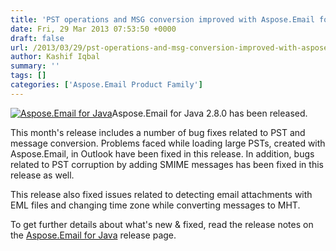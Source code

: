 ```yaml
---
title: 'PST operations and MSG conversion improved with Aspose.Email for Java 2.8.0'
date: Fri, 29 Mar 2013 07:53:50 +0000
draft: false
url: /2013/03/29/pst-operations-and-msg-conversion-improved-with-aspose.email-for-java-2.8.0/
author: Kashif Iqbal
summary: ''
tags: []
categories: ['Aspose.Email Product Family']
---
```


[![Aspose.Email for Java][1]](https://blog.aspose.com/wp-content/uploads/sites/2/2012/02/aspose.email-logo120.jpg)Aspose.Email for Java 2.8.0 has been released.

This month's release includes a number of bug fixes related to PST and message conversion. Problems faced while loading large PSTs, created with Aspose.Email, in Outlook have been fixed in this release. In addition, bugs related to PST corruption by adding SMIME messages has been fixed in this release as well.

This release also fixed issues related to detecting email attachments with EML files and changing time zone while converting messages to MHT.

To get further details about what's new & fixed, read the release notes on the [Aspose.Email for Java][2] release page.




[1]: https://blog.aspose.com/wp-content/uploads/sites/2/2012/02/aspose.email-logo120.jpg "aspose.email-logo120"
[2]: https://blog.aspose.com/




